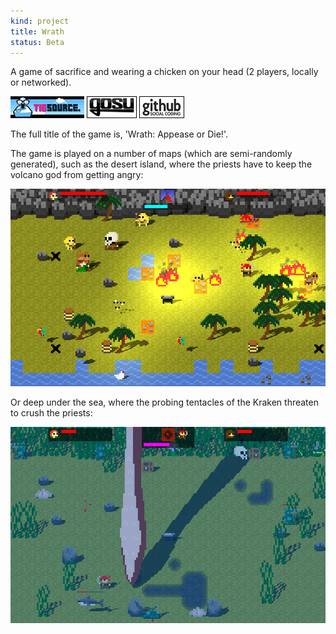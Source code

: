 ```yaml
---
kind: project
title: Wrath
status: Beta
---
```


A game of sacrifice and wearing a chicken on your head (2 players, locally or networked).

[![TIGSource forum](/images/tigsource.png)](http://forums.tigsource.com/index.php?topic=19459 "TIGSource forum")
[![Gosu forum](/images/libgosu.png)](http://www.libgosu.org/cgi-bin/mwf/topic_show.pl?tid=554 "Gosu forum")
[![Github project](/images/github.png)](https://github.com/Spooner/wrath "Github project")

The full title of the game is, 'Wrath: Appease or Die!'.

The game is played on a number of maps (which are semi-randomly generated), such as the desert island, where the priests have to keep the volcano god from getting angry:

![Screenshot of the desert island level](/images/screenshots/wrath-22-volcano-island.png "Desert island")

Or deep under the sea, where the probing tentacles of the Kraken threaten to crush the priests:

![Screenshot of the undersea level](/images/screenshots/wrath-30-the_kraken.png "Under the sea")



